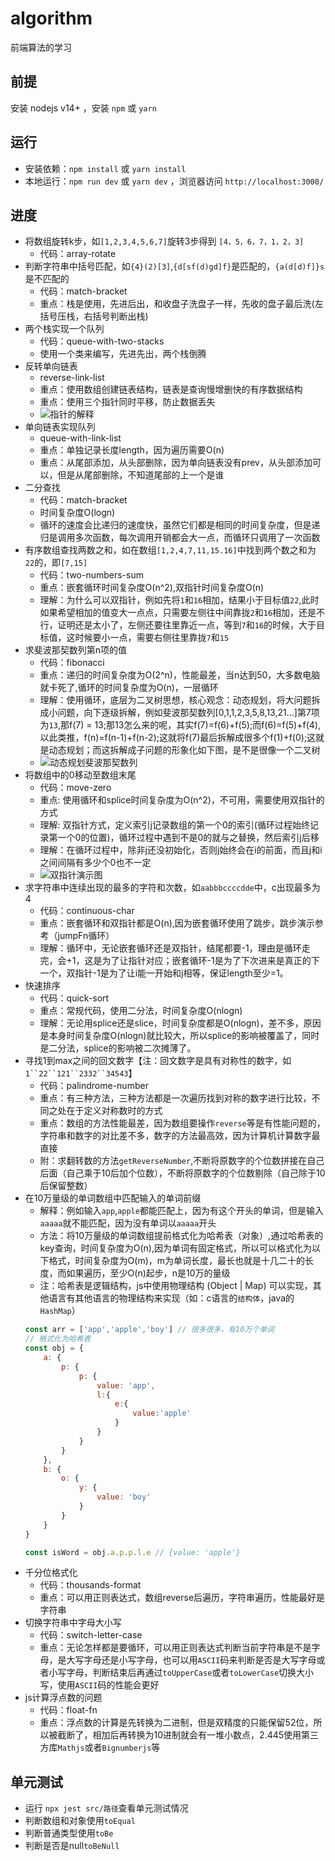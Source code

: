 # algorithm
前端算法的学习

## 前提
安装 nodejs v14+ ，安装 `npm` 或 `yarn`
## 运行
* 安装依赖：`npm install` 或 `yarn install`
* 本地运行：`npm run dev` 或 `yarn dev` ，浏览器访问 `http://localhost:3000/`

## 进度
* 将数组旋转k步，如`[1,2,3,4,5,6,7]`旋转3步得到 `[4，5，6，7，1，2，3]`
    * 代码：array-rotate
* 判断字符串中括号匹配，如`{4}(2)[3]`,`{d[sf(d)gd]f}`是匹配的，`{a(d[d)f]}s`是不匹配的
    * 代码：match-bracket
    * 重点：栈是使用，先进后出，和收盘子洗盘子一样，先收的盘子最后洗(左括号压栈，右括号判断出栈)
* 两个栈实现一个队列
    * 代码：queue-with-two-stacks
    * 使用一个类来编写，先进先出，两个栈倒腾
* 反转单向链表
    * reverse-link-list
    * 重点：使用数组创建链表结构，链表是查询慢增删快的有序数据结构
    * 重点：使用三个指针同时平移，防止数据丢失
    * ![指针的解释](https://raw.githubusercontent.com/santa945/algorithm/master/src/img/reverseLinkList.png)
* 单向链表实现队列
    * queue-with-link-list
    * 重点：单独记录长度length，因为遍历需要O(n)
    * 重点：从尾部添加，从头部删除，因为单向链表没有prev，从头部添加可以，但是从尾部删除，不知道尾部的上一个是谁
* 二分查找
    * 代码：match-bracket
    * 时间复杂度O(logn)
    * 循环的速度会比递归的速度快，虽然它们都是相同的时间复杂度，但是递归是调用多次函数，每次调用开销都会大一点，而循环只调用了一次函数
* 有序数组查找两数之和，如在数组`[1,2,4,7,11,15.16]`中找到两个数之和为 `22`的，即`[7,15]`
    * 代码：two-numbers-sum
    * 重点：嵌套循环时间复杂度O(n^2),双指针时间复杂度O(n)
    * 理解：为什么可以双指针，例如先将`1`和`16`相加，结果小于目标值`22`,此时如果希望相加的值变大一点点，只需要左侧往中间靠拢`2`和`16`相加，还是不行，证明还是太小了，左侧还要往里靠近一点，等到`7`和`16`的时候，大于目标值，这时候要小一点，需要右侧往里靠拢`7`和`15`
* 求斐波那契数列第n项的值
    * 代码：fibonacci
    * 重点：递归的时间复杂度为O(2^n)，性能最差，当n达到50，大多数电脑就卡死了,循环的时间复杂度为O(n)，一层循环
    * 理解：使用循环，底层为二叉树思想，核心观念：动态规划，将大问题拆成小问题，向下逐级拆解，例如斐波那契数列[0,1,1,2,3,5,8,13,21...]第7项为`13`,那f(7) = 13;那13怎么来的呢，其实f(7)=f(6)+f(5);而f(6)=f(5)+f(4),以此类推，f(n)=f(n-1)+f(n-2);这就将f(7)最后拆解成很多个f(1)+f(0);这就是动态规划；而这拆解成子问题的形象化如下图，是不是很像一个二叉树
    *  ![动态规划斐波那契数列](https://raw.githubusercontent.com/santa945/algorithm/master/src/img/fibonacci.png)
* 将数组中的0移动至数组末尾
    * 代码：move-zero
    * 重点: 使用循环和splice时间复杂度为O(n^2)，不可用，需要使用双指针的方式
    * 理解: 双指针方式，定义索引j记录数组的第一个0的索引(循环过程始终记录第一个0的位置)，循环过程中遇到不是0的就与之替换，然后索引j后移
    * 理解：在循环过程中，除非j还没初始化，否则j始终会在i的前面，而且j和i之间间隔有多少个0也不一定
    * ![双指针演示图](https://raw.githubusercontent.com/santa945/algorithm/master/src/img/move-zero.png)
* 求字符串中连续出现的最多的字符和次数，如`aabbbccccdde`中，c出现最多为4
    * 代码：continuous-char
    * 重点：嵌套循环和双指针都是O(n),因为嵌套循环使用了跳步，跳步演示参考（jumpFn循环）
    * 理解：循环中，无论嵌套循环还是双指针，结尾都要-1，理由是循环走完，会+1，这是为了让指针对应；嵌套循环-1是为了下次进来是真正的下一个，双指针-1是为了让i能一开始和j相等，保证length至少=1。
* 快速排序
    * 代码：quick-sort
    * 重点：常规代码，使用二分法，时间复杂度O(nlogn)
    * 理解：无论用splice还是slice，时间复杂度都是O(nlogn)，差不多，原因是本身时间复杂度O(nlogn)就比较大，所以splice的影响被覆盖了，同时是二分法，splice的影响被二次摊薄了。
* 寻找1到max之间的回文数字【注：回文数字是具有对称性的数字，如`1``22``121``2332``34543`】
    * 代码：palindrome-number
    * 重点：有三种方法，三种方法都是一次遍历找到对称的数字进行比较，不同之处在于定义对称数时的方式
    * 重点：数组的方法性能最差，因为数组要操作`reverse`等是有性能问题的，字符串和数字的对比差不多，数字的方法最高效，因为计算机计算数字最直接
    * 附：求翻转数的方法`getReverseNumber`,不断将原数字的个位数拼接在自己后面（自己乘于10后加个位数），不断将原数字的个位数剔除（自己除于10后保留整数）
* 在10万量级的单词数组中匹配输入的单词前缀
    * 解释：例如输入`app`,`apple`都能匹配上，因为有这个开头的单词，但是输入`aaaaa`就不能匹配，因为没有单词以`aaaaa`开头
    * 方法：将10万量级的单词数组提前格式化为哈希表（对象）,通过哈希表的key查询，时间复杂度为O(n),因为单词有固定格式，所以可以格式化为以下格式，时间复杂度为O(m)，m为单词长度，最长也就是十几二十的长度，而如果遍历，至少O(n)起步，n是10万的量级
    * 注：哈希表是逻辑结构，js中使用物理结构 (Object | Map) 可以实现，其他语言有其他语言的物理结构来实现（如：c语言的`结构体`，java的`HashMap`）
    ```js
    const arr = ['app','apple','boy'] // 很多很多，有10万个单词
    // 格式化为哈希表
    const obj = {
        a: {
            p: {
                p: {
                    value: 'app',
                    l:{
                        e:{
                            value:'apple'
                        }
                    }
                }
            }
        },
        b: {
            o: {
                y: {
                    value: 'boy'
                }
            }
        }
    }

    const isWord = obj.a.p.p.l.e // {value: 'apple'}

    ```
* 千分位格式化
    * 代码：thousands-format
    * 重点：可以用正则表达式，数组reverse后遍历，字符串遍历，性能最好是字符串
* 切换字符串中字母大小写
    * 代码：switch-letter-case
    * 重点：无论怎样都是要循环，可以用正则表达式判断当前字符串是不是字母，是大写字母还是小写字母，也可以用`ASCII`码来判断是否是大写字母或者小写字母，判断结束后再通过`toUpperCase`或者`toLowerCase`切换大小写，使用`ASCII`码的性能会更好
* js计算浮点数的问题
    * 代码：float-fn
    * 重点：浮点数的计算是先转换为二进制，但是双精度的只能保留52位，所以被截断了，相加后再转换为10进制就会有一堆小数点，2.445使用第三方库`Mathjs`或者`Bignumberjs`等
## 单元测试
* 运行 `npx jest src/路径`查看单元测试情况
* 判断数组和对象使用`toEqual`
* 判断普通类型使用`toBe`
* 判断是否是null`toBeNull`